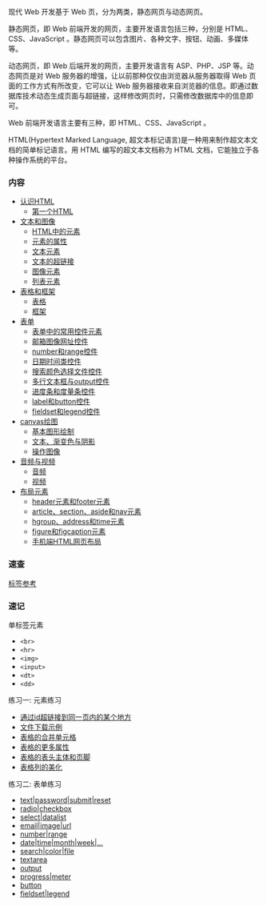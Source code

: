 
现代 Web 开发基于 Web 页，分为两类，静态网页与动态网页。

静态网页，即 Web 前端开发的网页，主要开发语言包括三种，分别是 HTML、CSS、JavaScript 。静态网页可以包含图片、各种文字、按钮、动画、多媒体等。

动态网页，即 Web 后端开发的网页，主要开发语言有 ASP、PHP、JSP 等。动态网页是对 Web 服务器的增强，让以前那种仅仅由浏览器从服务器取得 Web 页面的工作方式有所改变，它可以让 Web 服务器接收来自浏览器的信息。即通过数据库技术动态生成页面与超链接，这样修改网页时，只需修改数据库中的信息即可。

Web 前端开发语言主要有三种，即 HTML、CSS、JavaScript 。

HTML(Hypertext Marked Language, 超文本标记语言)是一种用来制作超文本文档的简单标记语言。用 HTML 编写的超文本文档称为 HTML 文档，它能独立于各种操作系统的平台。


### 内容

* [认识HTML](ch01)
   * [第一个HTML](ch01/01_第一个HTML.md)
* [文本和图像](ch02)
   * [HTML中的元素](ch02/01_HTML中的元素.md)
   * [元素的属性](ch02/02_元素的属性.md)
   * [文本元素](ch02/03_文本元素.md)
   * [文本的超链接](ch02/04_文本的超链接.md)
   * [图像元素](ch02/05_图像元素.md)
   * [列表元素](ch02/06_列表元素.md)
* [表格和框架](ch03)
   * [表格](ch03/01_表格.md)
   * [框架](ch03/02_框架.md)
* [表单](ch04)
   * [表单中的常用控件元素](ch04/01_表单中的常用控件元素.md)
   * [邮箱图像网址控件](ch04/02_邮箱图像网址控件.md)
   * [number和range控件](ch04/03_number和range控件.md)
   * [日期时间类控件](ch04/04_日期时间类控件.md)
   * [搜索颜色选择文件控件](ch04/05_搜索颜色选择文件控件.md)
   * [多行文本框与output控件](ch04/06_多行文本框与output控件.md)
   * [进度条和度量条控件](ch04/07_进度条和度量条控件.md)
   * [label和button控件](ch04/08_label和button控件.md)
   * [fieldset和legend控件](ch04/09_fieldset和legend控件.md)
* [canvas绘图](ch05)
   * [基本图形绘制](ch05/01_基本图形绘制.md)
   * [文本、渐变色与阴影](ch05/02_文本渐变色与阴影.md)
   * [操作图像](ch05/03_操作图像.md)
* [音频与视频](ch06)
   * [音频](ch06/01_音频.md)
   * [视频](ch06/02_视频.md)
* [布局元素](ch07)
   * [header元素和footer元素](ch07/01_header元素和footer元素.md)
   * [article、section、aside和nav元素](ch07/02_article_section_aside_nav元素.md)
   * [hgroup、address和time元素](ch07/03_hgroup_address_time元素.md)
   * [figure和figcaption元素](ch07/04_figure和figcaption元素.md)
   * [手机端HTML网页布局](ch07/05_手机端HTML网页布局.md)


### 速查

[标签参考](https://www.w3school.com.cn/tags/index.asp)


### 速记

单标签元素
* `<br>`
* `<hr>`
* `<img>`
* `<input>`
* `<dt>`
* `<dd>`

练习一: 元素练习
- [通过id超链接到同一页内的某个地方](ch02/t/04_a_href_a_id.html)
- [文件下载示例](ch02/t/04_a_href_download.html)
- [表格的合并单元格](ch03/t/01_table_td_rowspan_colspan.html)
- [表格的更多属性](ch03/t/01_table_border_cell_rules/html)
- [表格的表头主体和页脚](ch03/t/01_table_thead_tbody_tfoot.html)
- [表格列的美化](ch03/t/01_table_colgroup_col.html)

练习二: 表单练习
- [text|password|submit|reset](ch04/t/01_text_password_submit_reset.html)
- [radio|checkbox](ch04/t/01_radio_checkbox.html)
- [select|datalist](ch04/t/01_select_datalist.html)
- [email|image|url](ch04/t/02_email_image_url.html.html)
- [number|range](ch04/t/03_number_range.html)
- [date|time|month|week|...](ch04/t/04_date_time.html)
- [search|color|file](ch04/t/05_search_color_file.html)
- [textarea](ch04/t/06_textarea.html)
- [output](ch04/t/06_output.html)
- [progress|meter](ch04/t/07_progress_meter.html)
- [button](ch04/t/08_label_button.html)
- [fieldset|legend](ch04/t/09_fieldset_legend.html)
